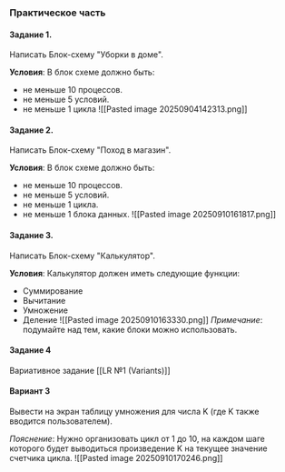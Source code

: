   ### Практическое часть

#### Задание 1.

Написать Блок-схему "Уборки в доме".

**Условия**: В блок схеме должно быть: 
- не меньше 10 процессов.
- не меньше 5 условий.
- не меньше 1 цикла
![[Pasted image 20250904142313.png]]

#### Задание 2.

Написать Блок-схему "Поход в магазин".

**Условия**: В блок схеме должно быть: 
- не меньше 10 процессов.
- не меньше 5 условий.
- не меньше 1 цикла.
- не меньше 1 блока данных.
![[Pasted image 20250910161817.png]]
#### Задание 3.

Написать Блок-схему "Калькулятор".

**Условия**: Калькулятор должен иметь следующие функции:
- Суммирование
- Вычитание
- Умножение
- Деление
![[Pasted image 20250910163330.png]]
*Примечание*: подумайте над тем, какие блоки можно использовать.

#### Задание 4

Вариативное задание [[LR №1 (Variants)]]
#### Вариант 3
Вывести на экран таблицу умножения для числа K (где K также вводится пользователем).

*Пояснение*: Нужно организовать цикл от 1 до 10, на каждом шаге которого будет выводиться произведение K на текущее значение счетчика цикла.
![[Pasted image 20250910170246.png]]
